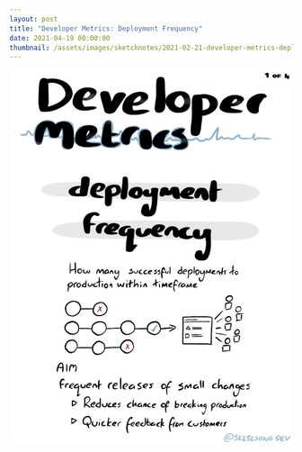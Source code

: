 ```yaml
---
layout: post
title: "Developer Metrics: Deployment Frequency"
date: 2021-04-19 00:00:00
thumbnail: /assets/images/sketchnotes/2021-02-21-developer-metrics-deployment-frequency/developer-metrics-deployment-frequency-thumbnail.jpeg
---
```


![{{page.title}}](/assets/images/sketchnotes/2021-02-21-developer-metrics-deployment-frequency/developer-metrics-deployment-frequency.jpeg)